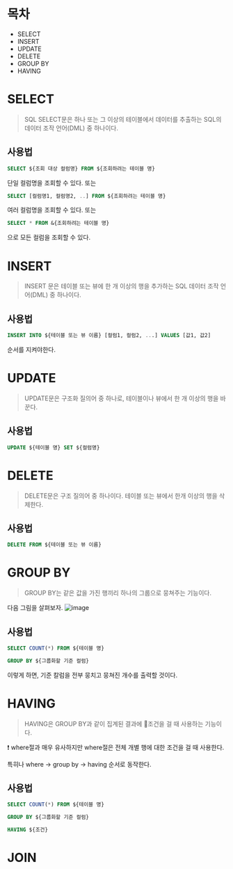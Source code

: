 # 목차

* SELECT
* INSERT
* UPDATE
* DELETE
* GROUP BY
* HAVING


# SELECT

> SQL SELECT문은 하나 또는 그 이상의 테이블에서 데이터를 추출하는 SQL의 데이터 조작 언어(DML) 중 하나이다.

## 사용법

```sql
SELECT ${조회 대상 컬럼명} FROM ${조회하려는 테이블 명}
```
단일 컬럼명을 조회할 수 있다.
또는

```sql
SELECT [컬럼명1, 컬럼명2, ..] FROM ${조회하려는 테이블 명}
```

여러 컬럼명을 조회할 수 있다.
또는

```sql
SELECT * FROM &{조회하려는 테이블 명}
```

으로 모든 컬럼을 조회할 수 있다.


# INSERT
> INSERT 문은 테이블 또는 뷰에 한 개 이상의 행을 추가하는 SQL 데이터 조작 언어(DML) 중 하나이다.

## 사용법

```sql
INSERT INTO ${테이블 또는 뷰 이름} [컬럼1, 컬럼2, ...] VALUES [값1, 값2]
```

순서를 지켜야한다.

# UPDATE

> UPDATE문은 구조화 질의어 중 하나로, 테이블이나 뷰에서 한 개 이상의 행을 바꾼다.

## 사용법
```sql
UPDATE ${테이블 명} SET ${컬럼명}
```

# DELETE
> DELETE문은 구조 질의어 중 하나이다. 테이블 또는 뷰에서 한개 이상의 행을 삭제한다.

## 사용법

```sql
DELETE FROM ${테이블 또는 뷰 이름}
```

# GROUP BY
> GROUP BY는 같은 값을 가진 행끼리 하나의 그룹으로 뭉쳐주는 기능이다.

다음 그림을 살펴보자.
![image](https://user-images.githubusercontent.com/79268661/183381183-7fd40016-e3a5-4c98-8cc7-5a4d19822837.png)


## 사용법

```sql
SELECT COUNT(*) FROM ${테이블 명} 

GROUP BY ${그룹화할 기준 컬럼}
```

이렇게 하면, 기준 칼럼을 전부 뭉치고 뭉쳐진 개수를 출력할 것이다.

# HAVING

> HAVING은 GROUP BY과 같이 집계된 결과에 조건을 걸 때 사용하는 기능이다.

❗️ where절과 매우 유사하지만 where절은 전체 개별 행에 대한 조건을 걸 때 사용한다.

특히나 where -> group by -> having 순서로 동작한다.

## 사용법

```sql
SELECT COUNT(*) FROM ${테이블 명} 

GROUP BY ${그룹화할 기준 컬럼}

HAVING ${조건}
```

# JOIN








